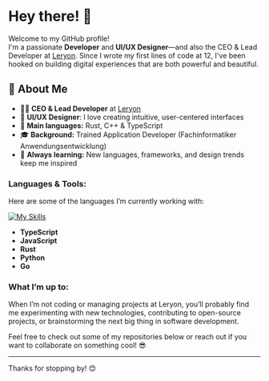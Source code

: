 # Hey there! 👋

Welcome to my GitHub profile!  
I'm a passionate **Developer** and **UI/UX Designer**—and also the CEO & Lead Developer at [Leryon](https://leryon.com). Since I wrote my first lines of code at 12, I've been hooked on building digital experiences that are both powerful and beautiful.

## 🚀 About Me

- 👨‍💻 **CEO & Lead Developer** at [Leryon](https://leryon.com)
- 🎨 **UI/UX Designer**: I love creating intuitive, user-centered interfaces
- 🦀 **Main languages:** Rust, C++ & TypeScript
- 🎓 **Background:** Trained Application Developer (Fachinformatiker Anwendungsentwicklung)
- 🌱 **Always learning:** New languages, frameworks, and design trends keep me inspired

### Languages & Tools:
Here are some of the languages I’m currently working with:

[![My Skills](https://skillicons.dev/icons?i=rust,typescript,cpp,go,php,html&perline=3)](https://skillicons.dev)

- **TypeScript**
- **JavaScript**
- **Rust**
- **Python**
- **Go**

### What I’m up to:
When I’m not coding or managing projects at Leryon, you’ll probably find me experimenting with new technologies, contributing to open-source projects, or brainstorming the next big thing in software development.

Feel free to check out some of my repositories below or reach out if you want to collaborate on something cool! 😎

---

Thanks for stopping by! 😊

